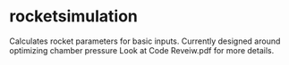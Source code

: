 # rocketsimulation
Calculates rocket parameters for basic inputs. 
Currently designed around optimizing chamber pressure
Look at Code Reveiw.pdf for more details.
  
